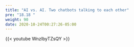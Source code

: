 ```yaml
---
title: "AI vs. AI. Two chatbots talking to each other"
pre: "18.18 "
weight: 90
date: 2020-10-24T00:27:26-05:00
---
```


{{< youtube WnzlbyTZsQY >}}


